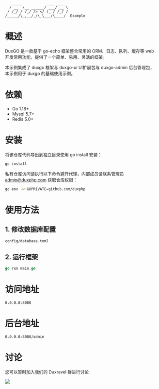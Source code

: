 
```
   _____           ____ ____
  / __  \__ ______/ ___/ __ \
 / /_/ / /_/ /> </ (_ / /_/ /
/_____/\_,__/_/\_\___/\____/  Example
```


# 概述
DuxGO 是一款基于 go-echo 框架整合常用的 ORM、日志、队列、缓存等 web 开发常用功能，提供了一个简单、易用、灵活的框架。

本示例集成了 duxgo 框架与 duxgo-ui UI扩展包与 duxgo-admin 后台管理包，本示例用于 duxgo 的基础使用示例。

# 依赖

- Go 1.18+
- Mysql 5.7+
- Redis 5.0+

# 安装

将该仓库代码导出到独立目录使用 go install 安装：

```sh
go install
```

私有仓库访问请执行以下命令避开代理，内部成员请联系管理员 admin@duxphp.com 获取仓库权限：

```sh
go env -w GOPRIVATE=github.com/duxphp
```

# 使用方法

## 1. 修改数据库配置

```
config/database.toml
```

## 2. 运行框架


```go
go run main.go
```

# 访问地址

```
0.0.0.0:8080
```

# 后台地址

```
0.0.0.0:8080/admin
```

# 讨论

您可以暂时加入我们的 Duxravel 群进行讨论

<img src="https://www.duxravel.com/assets/images/wechat-684dffdb33c2f67413bf3bdd162fc815.png" />